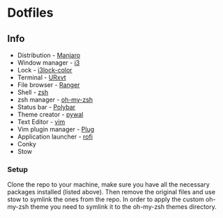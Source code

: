# Dotfiles

## Info

* Distribution - [Manjaro](https://manjaro.org/)
* Window manager - [i3](https://i3wm.org/)
* Lock - [i3lock-color](https://github.com/PandorasFox/i3lock-color)
* Terminal - [URxvt](https://linux.die.net/man/1/urxvt)
* File browser - [Ranger](https://ranger.github.io/)
* Shell - [zsh](https://www.zsh.org/)
* zsh manager - [oh-my-zsh](http://ohmyz.sh/)
* Status bar - [Polybar](https://github.com/jaagr/polybar)
* Theme creator - [pywal](https://github.com/dylanaraps/pywal)
* Text Editor - [vim](https://www.vim.org/)
* Vim plugin manager - [Plug](https://github.com/junegunn/vim-plug)
* Application launcher - [rofi](https://github.com/DaveDavenport/rofi)
* Conky
* Stow

### Setup

Clone the repo to your machine, make sure you have all the necessary packages installed (listed above). Then remove the original files and use stow to symlink the ones from the repo. In order to apply the custom oh-my-zsh theme you need to symlink it to the oh-my-zsh themes directory.
